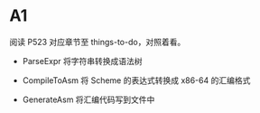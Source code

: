 # A1

阅读 P523 对应章节至  things-to-do，对照着看。

+ ParseExpr
将字符串转换成语法树

+ CompileToAsm
将 Scheme 的表达式转换成 x86-64 的汇编格式

+ GenerateAsm
将汇编代码写到文件中

